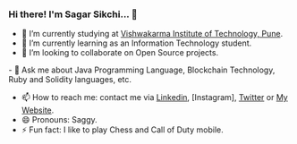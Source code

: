 ### Hi there! I'm Sagar Sikchi... 👋

<!--
**SagarSikchi/SagarSikchi** is a ✨ _special_ ✨ repository because its `README.md` (this file) appears on your GitHub profile.

Here are some ideas to get you started:
-->
- 🔭 I’m currently studying at [Vishwakarma Institute of Technology, Pune](http://www.vit.edu/).
- 🌱 I’m currently learning as an Information Technology student.
- 👯 I’m looking to collaborate on Open Source projects.
<!-- - 🤔 I’m looking for help with ... -->- 💬 Ask me about Java Programming Language, Blockchain Technology, Ruby and Solidity languages, etc.
- 📫 How to reach me: contact me via [Linkedin](https://www.linkedin.com/in/sagar-sikchi/), [Instagram], [Twitter](https://twitter.com/sikchisagar) or [My Website](https://www.sos9330newcreations.com/).
- 😄 Pronouns: Saggy.
- ⚡ Fun fact: I like to play Chess and Call of Duty mobile.
